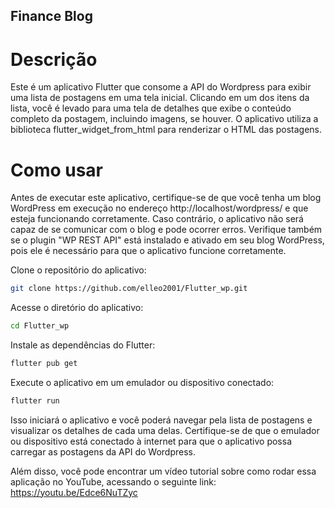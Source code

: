 ## Finance Blog

# Descrição
Este é um aplicativo Flutter que consome a API do Wordpress para exibir uma lista de postagens em uma tela inicial. Clicando em um dos itens da lista, você é levado para uma tela de detalhes que exibe o conteúdo completo da postagem, incluindo imagens, se houver. O aplicativo utiliza a biblioteca flutter_widget_from_html para renderizar o HTML das postagens.

# Como usar
Antes de executar este aplicativo, certifique-se de que você tenha um blog WordPress em execução no endereço http://localhost/wordpress/ e que esteja funcionando corretamente. Caso contrário, o aplicativo não será capaz de se comunicar com o blog e pode ocorrer erros. Verifique também se o plugin "WP REST API" está instalado e ativado em seu blog WordPress, pois ele é necessário para que o aplicativo funcione corretamente.

Clone o repositório do aplicativo:
```sh
git clone https://github.com/elleo2001/Flutter_wp.git
```

Acesse o diretório do aplicativo:
```sh
cd Flutter_wp
```

Instale as dependências do Flutter:
```sh
flutter pub get
```

Execute o aplicativo em um emulador ou dispositivo conectado:
```sh
flutter run
```
Isso iniciará o aplicativo e você poderá navegar pela lista de postagens e visualizar os detalhes de cada uma delas. Certifique-se de que o emulador ou dispositivo está conectado à internet para que o aplicativo possa carregar as postagens da API do Wordpress.

Além disso, você pode encontrar um vídeo tutorial sobre como rodar essa aplicação no YouTube, acessando o seguinte link:
https://youtu.be/Edce6NuTZyc